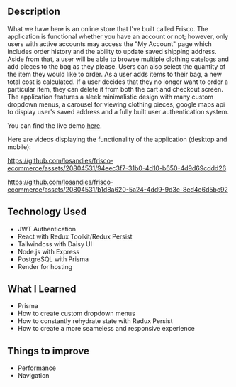 
## Description

What we have here is an online store that I've built called Frisco. The application is functional whether you have an account or not; however, only users with active accounts may access the "My Account" page which includes order history and the ability to update saved shipping address. Aside from that, a user will be able to browse multiple clothing catelogs and add pieces to the bag as they please. Users can also select the quantity of the item they would like to order. As a user adds items to their bag, a new total cost is calculated. If a user decides that they no longer want to order a particular item, they can delete it from both the cart and checkout screen. The application features a sleek minimalistic design with many custom dropdown menus, a carousel for viewing clothing pieces, google maps api to display user's saved address and a fully built user authentication system.

You can find the live demo [here](www.frisco-clothing-dept.onrender.com).

Here are videos displaying the functionality of the application (desktop and mobile):

https://github.com/losandies/frisco-ecommerce/assets/20804531/94eec3f7-31b0-4d10-b650-4d9d69cddd26


https://github.com/losandies/frisco-ecommerce/assets/20804531/b1d8a620-5a24-4dd9-9d3e-8ed4e6d5bc92



## Technology Used

- JWT Authentication
- React with Redux Toolkit/Redux Persist
- Tailwindcss with Daisy UI
- Node.js with Express
- PostgreSQL with Prisma
- Render for hosting

## What I Learned

- Prisma
- How to create custom dropdown menus
- How to constantly rehydrate state with Redux Persist
- How to create a more seameless and responsive experience

## Things to improve

- Performance
- Navigation
